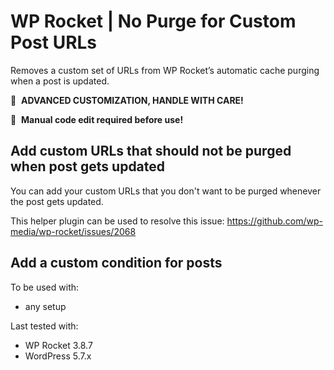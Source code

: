 # WP Rocket | No Purge for Custom Post URLs

Removes a custom set of URLs from WP Rocket’s automatic cache purging when a post is updated.

🚧&#160;&#160;**ADVANCED CUSTOMIZATION, HANDLE WITH CARE!**

📝&#160;&#160;**Manual code edit required before use!**

## Add custom URLs that should not be purged when post gets updated

You can add your custom URLs that you don't want to be purged whenever the post gets updated.

This helper plugin can be used to resolve this issue: https://github.com/wp-media/wp-rocket/issues/2068

## Add a custom condition for posts

To be used with:

- any setup

Last tested with:

- WP Rocket 3.8.7
- WordPress 5.7.x
